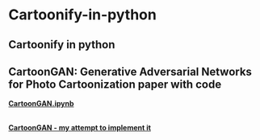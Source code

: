 # Cartoonify-in-python
## Cartoonify in python

## CartoonGAN: Generative Adversarial Networks for Photo Cartoonization paper with code

[**CartoonGAN.ipynb**](https://github.com/TobiasSunderdiek/cartoon-gan/blob/main/CartoonGAN.ipynb) <br><br>

[**CartoonGAN - my attempt to implement it**](https://tobiassunderdiek.github.io/cartoon-gan/#tc1_1) <br><br>

#


